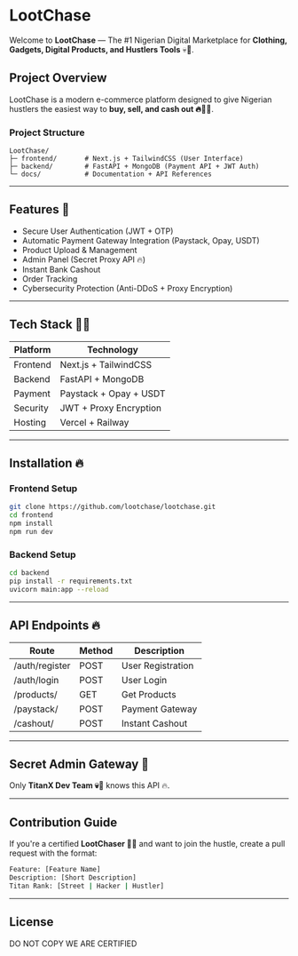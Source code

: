 # LootChase

Welcome to **LootChase** — The #1 Nigerian Digital Marketplace for **Clothing, Gadgets, Digital Products, and Hustlers Tools** 💀🚨.

## Project Overview
LootChase is a modern e-commerce platform designed to give Nigerian hustlers the easiest way to **buy, sell, and cash out 🔥💪🏽**.

### Project Structure
```
LootChase/
├─ frontend/       # Next.js + TailwindCSS (User Interface)
├─ backend/        # FastAPI + MongoDB (Payment API + JWT Auth)
└─ docs/           # Documentation + API References
```

---

## Features 🚨
- Secure User Authentication (JWT + OTP)
- Automatic Payment Gateway Integration (Paystack, Opay, USDT)
- Product Upload & Management
- Admin Panel (Secret Proxy API 🔥)
- Instant Bank Cashout
- Order Tracking
- Cybersecurity Protection (Anti-DDoS + Proxy Encryption)

---

## Tech Stack 💪🏽
| Platform   | Technology     |
|------------|--------------|
| Frontend   | Next.js + TailwindCSS |
| Backend    | FastAPI + MongoDB |
| Payment    | Paystack + Opay + USDT |
| Security   | JWT + Proxy Encryption |
| Hosting    | Vercel + Railway |

---

## Installation 🔥
### Frontend Setup
```bash
git clone https://github.com/lootchase/lootchase.git
cd frontend
npm install
npm run dev
```

### Backend Setup
```bash
cd backend
pip install -r requirements.txt
uvicorn main:app --reload
```

---

## API Endpoints 🔥
| Route               | Method | Description       |
|-------------------|-------|---------------|
| /auth/register    | POST  | User Registration |
| /auth/login       | POST  | User Login       |
| /products/        | GET   | Get Products    |
| /paystack/        | POST  | Payment Gateway  |
| /cashout/         | POST  | Instant Cashout |

---

## Secret Admin Gateway 🔐
Only **TitanX Dev Team 💀🚨** knows this API 🔥.

---

## Contribution Guide
If you're a certified **LootChaser 💪🏽** and want to join the hustle, create a pull request with the format:
```bash
Feature: [Feature Name]
Description: [Short Description]
Titan Rank: [Street | Hacker | Hustler]
```

---

## License
DO NOT COPY WE ARE CERTIFIED
